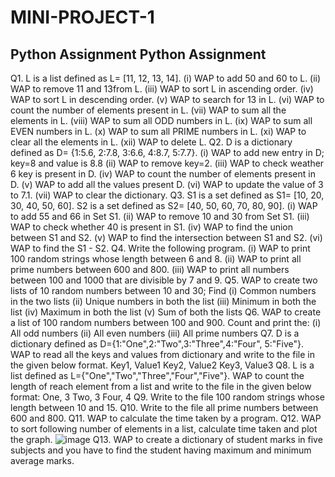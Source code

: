 # MINI-PROJECT-1
 Python Assignment
Python Assignment
-----------------------------------------------------------------------------------------------------------------------------
Q1. L is a list defined as L= [11, 12, 13, 14].
(i) WAP to add 50 and 60 to L.
(ii) WAP to remove 11 and 13from L.
(iii) WAP to sort L in ascending order.
(iv) WAP to sort L in descending order.
(v) WAP to search for 13 in L.
(vi) WAP to count the number of elements present in L.
(vii) WAP to sum all the elements in L.
(viii) WAP to sum all ODD numbers in L.
(ix) WAP to sum all EVEN numbers in L.
(x) WAP to sum all PRIME numbers in L.
(xi) WAP to clear all the elements in L.
(xii) WAP to delete L.
Q2. D is a dictionary defined as D= {1:5.6, 2:7.8, 3:6.6, 4:8.7, 5:7.7}.
(i) WAP to add new entry in D; key=8 and value is 8.8
(ii) WAP to remove key=2.
(iii) WAP to check weather 6 key is present in D.
(iv) WAP to count the number of elements present in D.
(v) WAP to add all the values present D.
(vi) WAP to update the value of 3 to 7.1.
(vii) WAP to clear the dictionary.
Q3. S1 is a set defined as S1= [10, 20, 30, 40, 50, 60].
 S2 is a set defined as S2= [40, 50, 60, 70, 80, 90].
(i) WAP to add 55 and 66 in Set S1.
(ii) WAP to remove 10 and 30 from Set S1.
(iii) WAP to check whether 40 is present in S1.
(iv) WAP to find the union between S1 and S2.
(v) WAP to find the intersection between S1 and S2.
(vi) WAP to find the S1 - S2.
Q4. Write the following program.
(i) WAP to print 100 random strings whose length between 6 and 8.
(ii) WAP to print all prime numbers between 600 and 800.
(iii) WAP to print all numbers between 100 and 1000 that are divisible by 7 and 9.
Q5. WAP to create two lists of 10 random numbers between 10 and 30; Find
(i) Common numbers in the two lists
(ii) Unique numbers in both the list
(iii) Minimum in both the list
(iv) Maximum in both the list
(v) Sum of both the lists
Q6. WAP to create a list of 100 random numbers between 100 and 900. Count and print the:
(i) All odd numbers
(ii) All even numbers
(iii) All prime numbers
Q7. D is a dictionary defined as D={1:"One",2:"Two",3:"Three",4:"Four", 5:"Five"}.
 WAP to read all the keys and values from dictionary and write to the file in the given below format.
Key1, Value1
Key2, Value2
Key3, Value3
Q8. L is a list defined as L={"One","Two","Three","Four","Five"}.
 WAP to count the length of reach element from a list and write to the file in the given below format:
One, 3
Two, 3
Four, 4
Q9. Write to the file 100 random strings whose length between 10 and 15.
Q10. Write to the file all prime numbers between 600 and 800.
Q11. WAP to calculate the time taken by a program.
Q12. WAP to sort following number of elements in a list, calculate time taken and plot the graph.
![image](https://github.com/user-attachments/assets/0150777c-4894-46fd-bd7a-fcb5e12eb6bf)
Q13. WAP to create a dictionary of student marks in five subjects and you have to find the student
 having maximum and minimum average marks.
